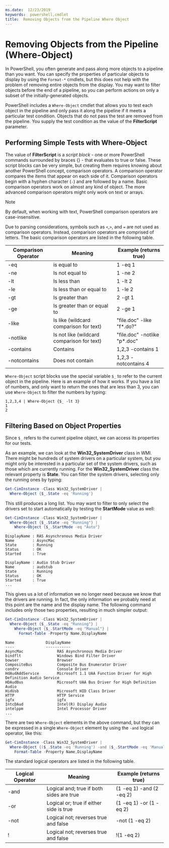 ```yaml
---
ms.date:  12/23/2019
keywords:  powershell,cmdlet
title:  Removing Objects from the Pipeline Where Object
---
```

# Removing Objects from the Pipeline (Where-Object)

In PowerShell, you often generate and pass along more objects to a pipeline than you want. You can
specify the properties of particular objects to display by using the `Format-*` cmdlets, but this
does not help with the problem of removing entire objects from the display. You may want to filter
objects before the end of a pipeline, so you can perform actions on only a subset of the
initially-generated objects.

PowerShell includes a `Where-Object` cmdlet that allows you to test each object in the pipeline and
only pass it along the pipeline if it meets a particular test condition. Objects that do not pass
the test are removed from the pipeline. You supply the test condition as the value of the
**FilterScript** parameter.

## Performing Simple Tests with Where-Object

The value of **FilterScript** is a *script block* - one or more PowerShell commands surrounded by
braces {} - that evaluates to true or false. These script blocks can be very simple, but creating
them requires knowing about another PowerShell concept, comparison operators. A comparison operator
compares the items that appear on each side of it. Comparison operators begin with a hyphen
character (`-`) and are followed by a name. Basic comparison operators work on almost any kind of
object. The more advanced comparison operators might only work on text or arrays.

> [!NOTE]
> By default, when working with text, PowerShell comparison operators are case-insensitive.

Due to parsing considerations, symbols such as `<`,`>`, and `=` are not used as comparison
operators. Instead, comparison operators are comprised of letters. The basic comparison operators
are listed in the following table.

| Comparison Operator |                  Meaning                   |    Example (returns true)    |
| ------------------- | ------------------------------------------ | ---------------------------- |
| -eq                 | is equal to                                | 1 -eq 1                      |
| -ne                 | Is not equal to                            | 1 -ne 2                      |
| -lt                 | Is less than                               | 1 -lt 2                      |
| -le                 | Is less than or equal to                   | 1 -le 2                      |
| -gt                 | Is greater than                            | 2 -gt 1                      |
| -ge                 | Is greater than or equal to                | 2 -ge 1                      |
| -like               | Is like (wildcard comparison for text)     | "file.doc" -like "f*.do?"    |
| -notlike            | Is not like (wildcard comparison for text) | "file.doc" -notlike "p*.doc" |
| -contains           | Contains                                   | 1,2,3 -contains 1            |
| -notcontains        | Does not contain                           | 1,2,3 -notcontains 4         |

`Where-Object` script blocks use the special variable `$_` to refer to the current object in the
pipeline. Here is an example of how it works. If you have a list of numbers, and only want to return
the ones that are less than 3, you can use `Where-Object` to filter the numbers by typing:

```
1,2,3,4 | Where-Object {$_ -lt 3}
1
2
```

## Filtering Based on Object Properties

Since `$_` refers to the current pipeline object, we can access its properties for our tests.

As an example, we can look at the **Win32_SystemDriver** class in WMI. There might be hundreds of
system drivers on a particular system, but you might only be interested in a particular set of the
system drivers, such as those which are currently running. For the **Win32_SystemDriver** class the
relevant property is **State**. You can filter the system drivers, selecting only the running ones
by typing:

```powershell
Get-CimInstance -Class Win32_SystemDriver |
  Where-Object {$_.State -eq 'Running'}
```

This still produces a long list. You may want to filter to only select the drivers set to start
automatically by testing the **StartMode** value as well:

```powershell
Get-CimInstance -Class Win32_SystemDriver |
  Where-Object {$_.State -eq "Running"} |
    Where-Object {$_.StartMode -eq "Auto"}
```

```Output
DisplayName : RAS Asynchronous Media Driver
Name        : AsyncMac
State       : Running
Status      : OK
Started     : True

DisplayName : Audio Stub Driver
Name        : audstub
State       : Running
Status      : OK
Started     : True
...
```

This gives us a lot of information we no longer need because we know that the drivers are running.
In fact, the only information we probably need at this point are the name and the display name. The
following command includes only those two properties, resulting in much simpler output:

```powershell
Get-CimInstance -Class Win32_SystemDriver |
  Where-Object {$_.State -eq "Running"} |
    Where-Object {$_.StartMode -eq "Manual"} |
      Format-Table -Property Name,DisplayName
```

```Output
Name              DisplayName
----              -----------
AsyncMac               RAS Asynchronous Media Driver
bindflt                Windows Bind Filter Driver
bowser                 Browser
CompositeBus           Composite Bus Enumerator Driver
condrv                 Console Driver
HdAudAddService        Microsoft 1.1 UAA Function Driver for High Definition Audio Service
HDAudBus               Microsoft UAA Bus Driver for High Definition Audio
HidUsb                 Microsoft HID Class Driver
HTTP                   HTTP Service
igfx                   igfx
IntcDAud               Intel(R) Display Audio
intelppm               Intel Processor Driver
...
```

There are two `Where-Object` elements in the above command, but they can be expressed in a single
`Where-Object` element by using the `-and` logical operator, like this:

```powershell
Get-CimInstance -Class Win32_SystemDriver |
  Where-Object {($_.State -eq 'Running') -and ($_.StartMode -eq 'Manual')} |
    Format-Table -Property Name,DisplayName
```

The standard logical operators are listed in the following table.

| Logical Operator |                 Meaning                  |  Example (returns true)  |
| ---------------- | ---------------------------------------- | ------------------------ |
| -and             | Logical and; true if both sides are true | (1 -eq 1) -and (2 -eq 2) |
| -or              | Logical or; true if either side is true  | (1 -eq 1) -or (1 -eq 2)  |
| -not             | Logical not; reverses true and false     | -not (1 -eq 2)           |
| \!               | Logical not; reverses true and false     | \!(1 -eq 2)              |
